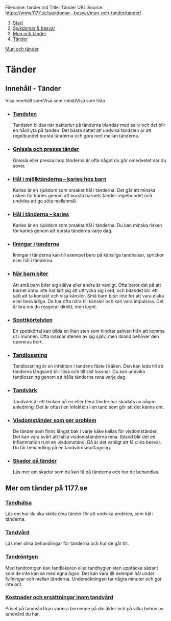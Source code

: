 Filename: tander.md
Title: Tänder
URL Source: https://www.1177.se/sjukdomar--besvar/mun-och-tander/tander/

1.  [Start](https://www.1177.se/)
2.  [Sjukdomar & besvär](https://www.1177.se/sjukdomar--besvar/)
3.  [Mun och tänder](https://www.1177.se/sjukdomar--besvar/mun-och-tander/)
4.  [Tänder](https://www.1177.se/sjukdomar--besvar/mun-och-tander/tander/)

[Mun och tänder](https://www.1177.se/sjukdomar--besvar/mun-och-tander/)

Tänder
======

Innehåll - Tänder
-----------------

Visa innehåll som:Visa som rutnätVisa som lista

*   ### [Tandsten](https://www.1177.se/sjukdomar--besvar/mun-och-tander/tander/tandsten/)
    
    Tandsten bildas när bakterier på tänderna blandas med saliv och det blir en hård yta på tanden. Det bästa sättet att undvika tandsten är att regelbundet borsta tänderna och göra rent mellan tänderna.
    
*   ### [Gnissla och pressa tänder](https://www.1177.se/sjukdomar--besvar/mun-och-tander/tander/gnissla-och-pressa-tander/)
    
    Gnissla eller pressa ihop tänderna är ofta något du gör omedvetet när du sover.
    
*   ### [Hål i mjölktänderna – karies hos barn](https://www.1177.se/sjukdomar--besvar/mun-och-tander/tander/hal-i-mjolktanderna--karies-hos-barn/)
    
    Karies är en sjukdom som orsakar hål i tänderna. Det går att minska risken för karies genom att borsta barnets tänder regelbundet och undvika att ge söta mellanmål.
    
*   ### [Hål i tänderna – karies](https://www.1177.se/sjukdomar--besvar/mun-och-tander/tander/hal-i-tanderna--karies/)
    
    Karies är en sjukdom som orsakar hål i tänderna. Du kan minska risken för karies genom att borsta tänderna varje dag.
    
*   ### [Ilningar i tänderna](https://www.1177.se/sjukdomar--besvar/mun-och-tander/tander/ilningar-i-tanderna/)
    
    Ilningar i tänderna kan till exempel bero på känsliga tandhalsar, sprickor eller hål i tänderna.
    
*   ### [När barn biter](https://www.1177.se/sjukdomar--besvar/mun-och-tander/tander/nar-barn-biter/)
    
    Att små barn biter sig själva eller andra är vanligt. Ofta beror det på att barnet ännu inte har lärt sig att uttrycka sig i ord, och bitandet blir ett sätt att ta kontakt och visa känslor. Små barn biter inte för att vara elaka eller besvärliga. De har ofta nära till känslor och kan vara impulsiva. Det är bra om du reagerar direkt, men lugnt.
    
*   ### [Spottkörtelsten](https://www.1177.se/sjukdomar--besvar/mun-och-tander/tander/spottkortelsten/)
    
    En spottkörtel kan bilda en liten sten som hindrar saliven från att komma ut i munnen. Ofta lossnar stenen av sig själv, men ibland behöver den opereras bort.
    
*   ### [Tandlossning](https://www.1177.se/sjukdomar--besvar/mun-och-tander/tander/tandlossning/)
    
    Tandlossning är en infektion i tandens fäste i käken. Den kan leda till att tänderna långsamt blir lösa och till sist lossnar. Du kan undvika tandlossning genom att hålla tänderna rena varje dag.
    
*   ### [Tandvärk](https://www.1177.se/sjukdomar--besvar/mun-och-tander/tander/tandvark/)
    
    Tandvärk är ett tecken på en eller flera tänder har skadats av någon anledning. Det är oftast en infektion i en tand som gör att det känns ont.
    
*   ### [Visdomständer som ger problem](https://www.1177.se/sjukdomar--besvar/mun-och-tander/tander/visdomstander-som-ger-problem/)
    
    De tänder som finns längst bak i varje käke kallas för visdomständer. Det kan vara svårt att hålla visdomständerna rena. Ibland blir det en inflammation runt en visdomstand. Då är det vanligt att få olika besvär. Du får behandling på en tandvårdsmottagning.
    
*   ### [Skador på tänder](https://www.1177.se/sjukdomar--besvar/mun-och-tander/tander/skador-pa-tander/)
    
    Läs mer om skador som du kan få på tänderna och hur de behandlas.
    

Mer om tänder på 1177.se
------------------------

### [Tandhälsa](https://www.1177.se/liv--halsa/tandhalsa/)

Läs om hur du ska sköta dina tänder för att undvika problem, som hål i tänderna.

### [Tandvård](https://www.1177.se/undersokning-behandling/tandvard/)

Läs mer olika behandlingar för tänderna och hur de går till.

### [Tandröntgen](https://www.1177.se/undersokning-behandling/undersokningar-och-provtagning/bildundersokningar-och-rontgen/tandrontgen/)

Med tandröntgen kan tandläkaren eller tandhygienisten upptäcka sådant som de inte kan se med egna ögon. Det kan vara till exempel hål under fyllningar och mellan tänderna. Undersökningen tar några minuter och gör inte ont.

### [Kostnader och ersättningar inom tandvård](https://www.1177.se/sa-fungerar-varden/kostnader-och-ersattningar/kostnader-och-ersattningar-inom-tandvard/)

Priset på tandvård kan variera beroende på din ålder och på vilka behov av tandvård du har.
